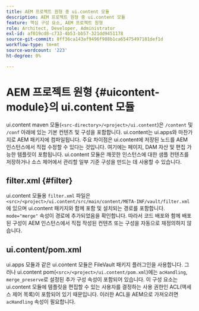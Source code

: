 ```yaml
---
title: AEM 프로젝트 원형 중 ui.content 모듈
description: AEM 프로젝트 원형 중 ui.content 모듈
feature: 핵심 구성 요소, AEM 프로젝트 원형
role: Architect, Developer, Administrator
exl-id: af019cd8-c733-4b53-bb57-321dd9451178
source-git-commit: 8ff36ca143af9496f988b1ca65475497181def1d
workflow-type: tm+mt
source-wordcount: '223'
ht-degree: 0%

---
```


# AEM 프로젝트 원형 {#uicontent-module}의 ui.content 모듈

ui.content maven 모듈(`<src-directory>/<project>/ui.content`)은 `/content` 및 `/conf` 아래에 있는 기본 컨텐츠 및 구성을 포함합니다. ui.content는 ui.apps와 마찬가지로 AEM 패키지에 컴파일됩니다. 주요 차이점은 ui.content에 저장된 노드를 AEM 인스턴스에서 직접 수정할 수 있다는 것입니다. 여기에는 페이지, DAM 자산 및 편집 가능한 템플릿이 포함됩니다. ui.content 모듈은 깨끗한 인스턴스에 대한 샘플 컨텐츠를 저장하거나 소스 제어에서 관리할 일부 기준 구성을 만드는 데 사용할 수 있습니다.

## filter.xml {#filter}

ui.content 모듈용 `filter.xml` 파일은 `<src>/<project>/ui.content/src/main/content/META-INF/vault/filter.xml`에 있으며 ui.content 패키지와 함께 포함 및 설치되는 경로를 포함합니다. `mode="merge"` 속성이 경로에 추가되었음을 확인합니다. 따라서 코드 배포와 함께 배포된 구성이 AEM 인스턴스에서 직접 작성된 컨텐츠 또는 구성을 자동으로 재정의하지 않습니다.

## ui.content/pom.xml

ui.apps 모듈과 같은 ui.content 모듈은 FileVault 패키지 플러그인을 사용합니다. 그러나 ui.content pom(`<src>/<project>/ui.content/pom.xml`)에는 `acHandling`, `merge_preserve`로 설정된 추가 구성 속성이 포함되어 있습니다. 이 구성 요소는 ui.content 모듈에 템플릿을 편집할 수 있는 사용자를 결정하는 사용 권한인 ACL(액세스 제어 목록)이 포함되어 있기 때문입니다. 이러한 ACL을 AEM으로 가져오려면 `acHandling` 속성이 필요합니다.
